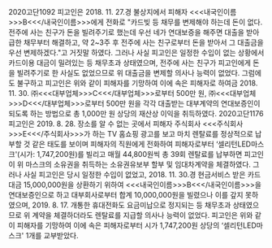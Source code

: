 2020고단1092
피고인은 2018. 11. 27.경 불상지에서 피해자 <<<내국인이름>>>B<<</내국인이름>>>에게 전화로 "카드빚 등 채무를 변제해야 하는데 돈이 없다. 전주에 사는 친구가 돈을 빌려주기로 했는데 우선 네가 연대보증을 해주면 대출을 받아 급한 채무부터 해결하고, 약 2~3주 후 전주에 사는 친구로부터 돈을 받아서 그 대출금을 우선 변제하겠다."고 거짓말 하였다.
그러나 사실 피고인은 일정한 수입이 없는 상황에서 카드이용 대금이 밀려있는 등 채무초과 상태였으며, 전주에 사는 친구가 피고인에게 돈을 빌려주기로 한 사실도 없었으므로 위 대출금을 변제할 의사나 능력이 없었다.
그럼에도 불구하고 피고인은 위와 같이 피해자를 기망하여 이에 속은 피해자로 하여금 2018. 11. 30. ㈜<<<대부업체>>>C<<</대부업체>>>로부터 500만 원, ㈜<<<대부업체>>>D<<</대부업체>>>로부터 500만 원을 각각 대출받는 대부계약의 연대보증인이 되도록 하는 방법으로 총 1,000만 원 상당의 재산상 이익을 취득하였다.
2020고단1176
피고인은 2019. 8. 28. 장소를 알 수 없는 곳에서 피해자 주식회사 <<<주식회사>>>E<<</주식회사>>>가 하는 TV 홈쇼핑 광고를 보고 마치 렌탈료를 정상적으로 납부할 것 같은 태도를 보이며 피해자의 직원에게 전화하여 피해자로부터 ‘셀리턴LED마스크'(시가: 1,747,200원)를 빌리고 매월 44,800원씩 총 39회 렌탈료를 납부하면 피고인이 위 마스크의 소유권을 취득하는 소유권유보부 할부 및 임대차계약을 체결하였다.
그러나 사실 피고인은 당시 일정한 수입이 없었고, 2018. 11. 30.경 현금서비스 받은 카드대금 15,000,000원을 상환하기 위하여 <<<내국인이름>>>B<<</내국인이름>>>을 연대보증인으로 하고 대부회사로부터 합계 10,000,000원을 빌렸으나 이를 갚지 못하였으며, 2019. 8. 17. 개통한 휴대전화도 요금미납으로 정지되는 등 채무초과 상태였으므로 위 계약을 체결하더라도 렌탈료를 지급할 의사나 능력이 없었다.
피고인은 위와 같이 피해자를 기망하여 이에 속은 피해자로부터 시가 1,747,200원 상당의 ‘셀리턴LED마스크' 1개를 교부받았다.